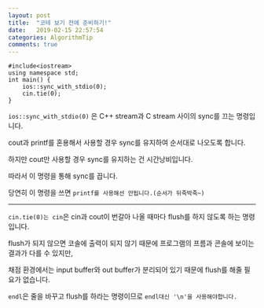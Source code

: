 ```yaml
---
layout: post
title:  "코테 보기 전에 준비하기!"
date:   2019-02-15 22:57:54
categories: AlgorithmTip
comments: true
---
```

~~~
#include<iostream>
using namespace std;
int main() {
	ios::sync_with_stdio(0);
	cin.tie(0);
}
~~~

`ios::sync_with_stdio(0)` 은 C++ stream과 C stream 사이의 sync를 끄는 명령입니다.  

cout과 printf를 혼용해서 사용할 경우 sync를 유지하여 순서대로 나오도록 합니다.  

하지만 cout만 사용할 경우 sync를 유지하는 건 시간낭비입니다.  

따라서 이 명령을 통해 sync를 끕니다.  

당연히 이 명령을 쓰면 `printf를 사용해선 안됩니다.(순서가 뒤죽박죽~)`  


---


`cin.tie(0)는 cin`은 cin과 cout이 번갈아 나올 때마다 flush를 하지 않도록 하는 명령입니다.  

flush가 되지 않으면 코솔에 출력이 되지 않기 때문에 프로그램의 프름과 콘솔에 보이는 결과가 다를 수 있지만,  

채점 환경에서는 input buffer와 out buffer가 분리되어 있기 때문에 flush를 해줄 필요가 없습니다.  

`endl`은 줄을 바꾸고 flush를 하라는 명령이므로 `endl대신 '\n'을 사용해야합니다.`
